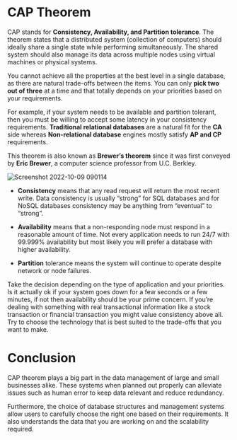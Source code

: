 # CAP Theorem

CAP stands for **Consistency, Availability, and Partition tolerance**. The theorem states that a distributed system (collection of computers) should ideally share a single state while performing simultaneously. The shared system should also manage its data across multiple nodes using virtual machines or physical systems.

You 
cannot achieve all the properties at the best level in a single database, as there are natural 
trade-offs between the items. You can only **pick two out of three** at a time and that totally depends 
on your priorities based on your requirements.

For example, if your system needs to be available 
and partition tolerant, then you must be willing to accept some latency in your consistency requirements.
**Traditional relational databases** are a natural fit for the **CA** side whereas **Non-relational database** engines
mostly satisfy **AP and CP** requirements.

This theorem is also known as **Brewer’s theorem** since it was first conveyed by **Eric Brewer**, a computer science professor from U.C. Berkley.

![Screenshot 2022-10-09 090114](https://user-images.githubusercontent.com/69753609/194736528-dabbcee6-d7bc-414f-8c6e-d2fbb4b6798a.png)

* **Consistency** means that any read request will return the most recent write. Data consistency is usually “strong” for SQL databases and for NoSQL databases consistency may be anything from “eventual” to “strong”.

* **Availability** means that a non-responding node must respond in a reasonable amount of time. Not every application needs to run 24/7 with 99.999% availability but most likely you will prefer a database with higher availability.

* **Partition** tolerance means the system will continue to operate despite network or node failures.

Take the decision depending on the type of application and your priorities. Is it actually ok if your system goes down for a few seconds or a few minutes, if not then availability should be your prime concern. If you’re dealing with something with real transactional information like a stock transaction or financial transaction you might value consistency above all. Try to choose the technology that is best suited to the trade-offs that you want to make. 

# Conclusion

CAP theorem plays a big part in the data management of large and small businesses alike. These systems when planned out properly can alleviate issues such as human error to keep data relevant and reduce redundancy.

Furthermore, the choice of database structures and management systems allow users to carefully choose the right one based on their requirements. It also understands the data that you are working on and the scalability required.
